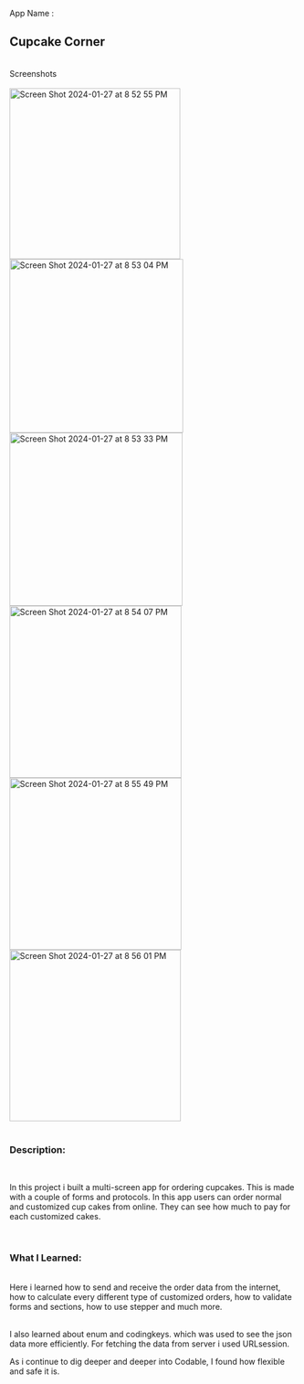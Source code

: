 App Name : <br>
<h2>Cupcake Corner</h2> 
<br>
Screenshots <br>
<br>

<img width="299" alt="Screen Shot 2024-01-27 at 8 52 55 PM" src="https://github.com/A-f-Adib/CupcakeCorner/assets/109586107/600fe3d2-c988-401b-8643-020c2ea27c0c">

<img width="304" alt="Screen Shot 2024-01-27 at 8 53 04 PM" src="https://github.com/A-f-Adib/CupcakeCorner/assets/109586107/168d4a67-5962-48ea-a465-6191bcb13c9a">

<img width="303" alt="Screen Shot 2024-01-27 at 8 53 33 PM" src="https://github.com/A-f-Adib/CupcakeCorner/assets/109586107/06af13c5-dbe3-40b5-a260-1adf62c7c2e3">

<img width="301" alt="Screen Shot 2024-01-27 at 8 54 07 PM" src="https://github.com/A-f-Adib/CupcakeCorner/assets/109586107/f782f32e-e696-4339-bf63-9e5ca3590772">

<img width="301" alt="Screen Shot 2024-01-27 at 8 55 49 PM" src="https://github.com/A-f-Adib/CupcakeCorner/assets/109586107/55010de3-43c7-42b1-85c2-aa935136c27c">

<img width="300" alt="Screen Shot 2024-01-27 at 8 56 01 PM" src="https://github.com/A-f-Adib/CupcakeCorner/assets/109586107/4074e9df-afd4-44e1-9dc1-1bb464b5ec61">



<br>
<br>
<h3> Description:</h3> <br>

In this project i built a multi-screen app for ordering cupcakes. This is made with a couple of forms and protocols. In this app users can order normal and customized cup cakes from online. They can see how much to pay for each customized cakes. 

<br>
<h3> What I Learned:</h3> <br>
Here i learned how to send and receive the order data from the internet, how to calculate every different type of customized orders, how to validate forms and sections, how to use stepper and much more.
<br>

<br>I also learned about enum and codingkeys. which was used to see the json data more efficiently. For fetching the data from server i used URLsession.

As i continue to dig deeper and deeper into Codable, I found how flexible and safe it is. 
